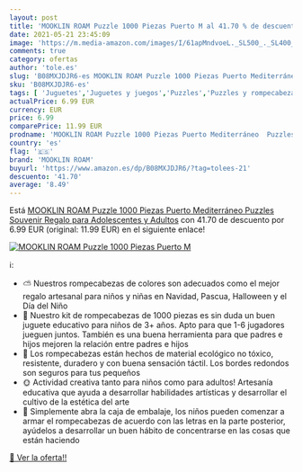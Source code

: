 ```yaml
---
layout: post
title: 'MOOKLIN ROAM Puzzle 1000 Piezas Puerto M al 41.70 % de descuento'
date: 2021-05-21 23:45:09
image: 'https://m.media-amazon.com/images/I/61apMndvoeL._SL500_._SL400_.jpg'
comments: true
category: ofertas
author: 'tole.es'
slug: 'B08MXJDJR6-es MOOKLIN ROAM Puzzle 1000 Piezas Puerto Mediterráneo...'
sku: 'B08MXJDJR6-es'
tags: [ 'Juguetes','Juguetes y juegos','Puzzles','Puzzles y rompecabezas','mooklin roam','puzzle','puzzles', ]
actualPrice: 6.99 EUR
currency: EUR
price: 6.99
comparePrice: 11.99 EUR
prodname: 'MOOKLIN ROAM Puzzle 1000 Piezas Puerto Mediterráneo  Puzzles Souvenir Regalo para Adolescentes y Adultos'
country: 'es'
flag: '🇪🇸'
brand: 'MOOKLIN ROAM'
buyurl: 'https://www.amazon.es/dp/B08MXJDJR6/?tag=tolees-21'
descuento: '41.70'
average: '8.49'
---
```


Está [MOOKLIN ROAM Puzzle 1000 Piezas Puerto Mediterráneo  Puzzles Souvenir Regalo para Adolescentes y Adultos](https://www.amazon.es/dp/B08MXJDJR6/?tag=tolees-21) con 41.70 de descuento por 6.99 EUR (original: 11.99 EUR) en el siguiente enlace!

[![MOOKLIN ROAM Puzzle 1000 Piezas Puerto M](https://m.media-amazon.com/images/I/61apMndvoeL._SL500_._SL400_.jpg)](https://www.amazon.es/dp/B08MXJDJR6/?tag=tolees-21)

ℹ️:

- ⛅️ Nuestros rompecabezas de colores son adecuados como el mejor regalo artesanal para niños y niñas en Navidad, Pascua, Halloween y el Día del Niño
- 🌈 Nuestro kit de rompecabezas de 1000 piezas es sin duda un buen juguete educativo para niños de 3+ años. Apto para que 1-6 jugadores jueguen juntos. También es una buena herramienta para que padres e hijos mejoren la relación entre padres e hijos
- 🌈 Los rompecabezas están hechos de material ecológico no tóxico, resistente, duradero y con buena sensación táctil. Los bordes redondos son seguros para tus pequeños
- 🌞 Actividad creativa tanto para niños como para adultos! Artesanía educativa que ayuda a desarrollar habilidades artísticas y desarrollar el cultivo de la estética del arte
- 🎈 Simplemente abra la caja de embalaje, los niños pueden comenzar a armar el rompecabezas de acuerdo con las letras en la parte posterior, ayúdelos a desarrollar un buen hábito de concentrarse en las cosas que están haciendo

[🛒 Ver la oferta!!](https://www.amazon.es/dp/B08MXJDJR6/?tag=tolees-21)
